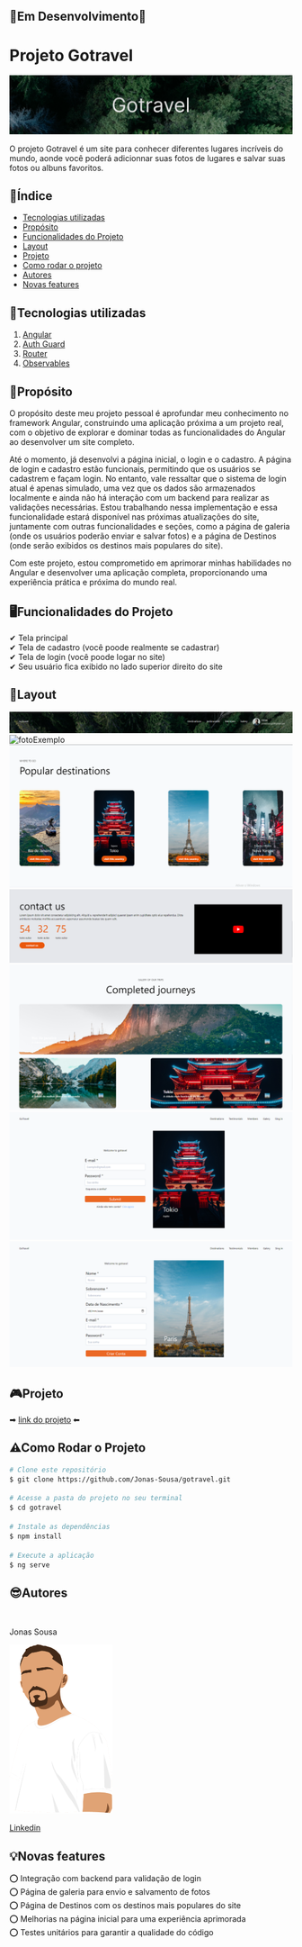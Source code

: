 ## 🚧Em Desenvolvimento🚧
# Projeto Gotravel  

![fotoExemplo](./src/assets/images/gotravelCabecalho.png)

O projeto Gotravel é um site para conhecer diferentes lugares incríveis do mundo, aonde você poderá adicionnar suas fotos de lugares e salvar suas fotos ou albuns favoritos.

## 📌Índice 
- <a href="#tecnologias-utilizadas">Tecnologias utilizadas</a>
- <a href="#proposito">Propósito</a>
- <a href="#funcionalidades-do-projeto">Funcionalidades do Projeto</a>
- <a href="#layout">Layout</a>
- <a href="#projeto">Projeto</a>
- <a href="#como-rodar-o-projeto">Como rodar o projeto</a>
- <a href="#autores">Autores</a>
- <a href="#novas-features">Novas features</a>

## 📱Tecnologias utilizadas
1. [Angular](https://angular.io/cli)
2. [Auth Guard](https://angular.io/api/router/CanActivate)
3. [Router](https://angular.io/guide/router)
4. [Observables](https://angular.io/guide/observables)

## 🎯Propósito
O propósito deste meu projeto pessoal é aprofundar meu conhecimento no framework Angular, construindo uma aplicação próxima a um projeto real, com o objetivo de explorar e dominar todas as funcionalidades do Angular ao desenvolver um site completo.

Até o momento, já desenvolvi a página inicial, o login e o cadastro. A página de login e cadastro estão funcionais, permitindo que os usuários se cadastrem e façam login. No entanto, vale ressaltar que o sistema de login atual é apenas simulado, uma vez que os dados são armazenados localmente e ainda não há interação com um backend para realizar as validações necessárias. Estou trabalhando nessa implementação e essa funcionalidade estará disponível nas próximas atualizações do site, juntamente com outras funcionalidades e seções, como a página de galeria (onde os usuários poderão enviar e salvar fotos) e a página de Destinos (onde serão exibidos os destinos mais populares do site).

Com este projeto, estou comprometido em aprimorar minhas habilidades no Angular e desenvolver uma aplicação completa, proporcionando uma experiência prática e próxima do mundo real.

## 🖥Funcionalidades do Projeto

✔ Tela principal<br>
✔ Tela de cadastro (você poode realmente se cadastrar)<br>
✔ Tela de login (você poode logar no site)<br>
✔ Seu usuário fica exibido no lado superior direito do site

## 🧩Layout
![fotoExemplo](./src/assets/images/userLogin.png)
![fotoExemplo](./src/assets/images/pagInicial1.png)
![fotoExemplo](./src/assets/images/pagInicial2.png)
![fotoExemplo](./src/assets/images/pagInicial3.png)
![fotoExemplo](./src/assets/images/pagInicial4.png)
![fotoExemplo](./src/assets/images/pagLogin.png)
![fotoExemplo](./src/assets/images/pagCadastro.png)


## 🎮Projeto
➡  [link do projeto](https://gotravel-omega.vercel.app/home) ⬅

## ⚠Como Rodar o Projeto
```bash
# Clone este repositório
$ git clone https://github.com/Jonas-Sousa/gotravel.git

# Acesse a pasta do projeto no seu terminal
$ cd gotravel

# Instale as dependências
$ npm install

# Execute a aplicação
$ ng serve
```
## 😎Autores 

  <br>
  <p>Jonas Sousa</p>
  <img style="height:300px" src="./src/assets/images/Jonas.png"/>
  
  [Linkedin](https://www.linkedin.com/in/jonas-sousa-dev/)
 
 
 ## 💡Novas features
⭕ Integração com backend para validação de login<br>
⭕ Página de galeria para envio e salvamento de fotos<br>
⭕ Página de Destinos com os destinos mais populares do site<br>
⭕ Melhorias na página inicial para uma experiência aprimorada<br>
⭕ Testes unitários para garantir a qualidade do código
